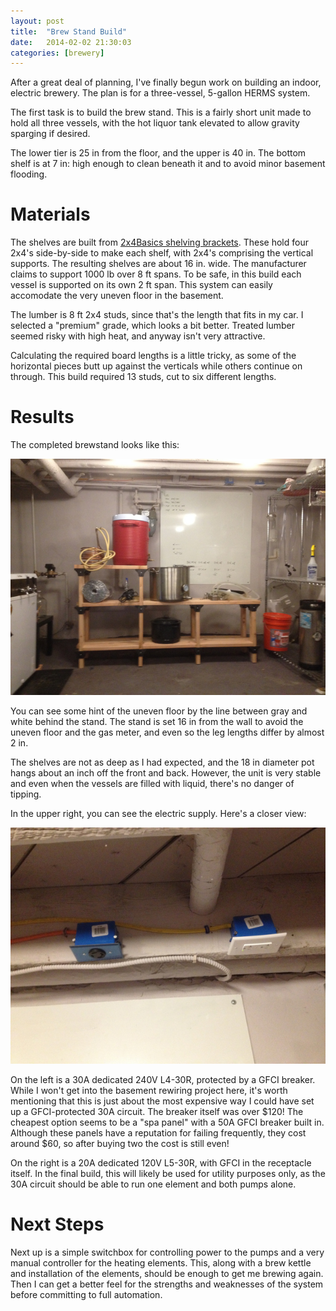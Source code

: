 ```yaml
---
layout: post
title:  "Brew Stand Build"
date:   2014-02-02 21:30:03
categories: [brewery]
---
```


After a great deal of planning, I've finally begun work on building an indoor, electric brewery.
The plan is for a three-vessel, 5-gallon HERMS system.

The first task is to build the brew stand.
This is a fairly short unit made to hold all three vessels, with the hot liquor tank elevated to allow gravity sparging if desired.

The lower tier is 25 in from the floor, and the upper is 40 in.
The bottom shelf is at 7 in: high enough to clean beneath it and to avoid minor basement flooding.

Materials
=========

The shelves are built from [2x4Basics shelving brackets](http://www.lowes.com/pd_127079-32895-90124_0__?Ntt=2x4basics+black+polyresin+shelving+brackets&UserSearch=2x4basics+black+polyresin+shelving+brackets&productId=3536336&rpp=32).
These hold four 2x4's side-by-side to make each shelf, with 2x4's comprising the vertical supports.
The resulting shelves are about 16 in. wide.
The manufacturer claims to support 1000 lb over 8 ft spans.
To be safe, in this build each vessel is supported on its own 2 ft span.
This system can easily accomodate the very uneven floor in the basement.

The lumber is 8 ft 2x4 studs, since that's the length that fits in my car.
I selected a "premium" grade, which looks a bit better.
Treated lumber seemed risky with high heat, and anyway isn't very attractive.

Calculating the required board lengths is a little tricky, as some of the horizontal pieces butt up against the verticals while others continue on through.
This build required 13 studs, cut to six different lengths.

Results
=======

The completed brewstand looks like this:

![Brewstand](/img/brewstand.jpg)

You can see some hint of the uneven floor by the line between gray and white behind the stand.
The stand is set 16 in from the wall to avoid the uneven floor and the gas meter, and even so the leg lengths differ by almost 2 in.

The shelves are not as deep as I had expected, and the 18 in diameter pot hangs about an inch off the front and back.
However, the unit is very stable and even when the vessels are filled with liquid, there's no danger of tipping.

In the upper right, you can see the electric supply.
Here's a closer view:

![Electric Supply](/img/electric-supply.jpg)

On the left is a 30A dedicated 240V L4-30R, protected by a GFCI breaker.
While I won't get into the basement rewiring project here, it's worth mentioning that this is just about the most expensive way I could have set up a GFCI-protected 30A circuit.
The breaker itself was over $120!
The cheapest option seems to be a "spa panel" with a 50A GFCI breaker built in.
Although these panels have a reputation for failing frequently, they cost around $60, so after buying two the cost is still even!

On the right is a 20A dedicated 120V L5-30R, with GFCI in the receptacle itself.
In the final build, this will likely be used for utility purposes only, as the 30A circuit should be able to run one element and both pumps alone.

Next Steps
==========

Next up is a simple switchbox for controlling power to the pumps and a very manual controller for the heating elements.
This, along with a brew kettle and installation of the elements, should be enough to get me brewing again.
Then I can get a better feel for the strengths and weaknesses of the system before committing to full automation.
